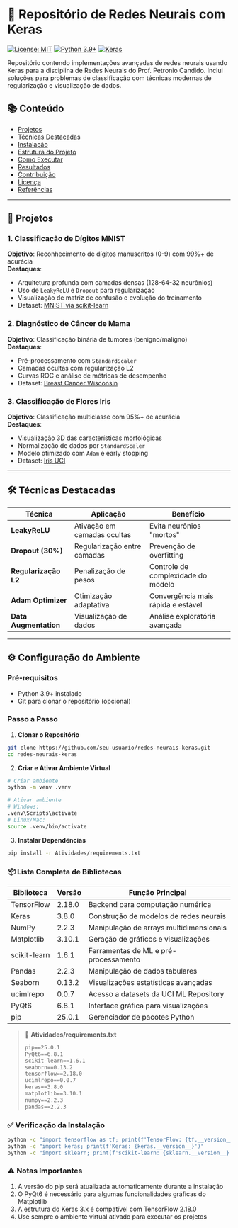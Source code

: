 # 🧠 Repositório de Redes Neurais com Keras

[![License: MIT](https://img.shields.io/badge/License-MIT-yellow.svg)](https://opensource.org/licenses/MIT)
[![Python 3.9+](https://img.shields.io/badge/Python-3.9%2B-blue.svg)](https://www.python.org/downloads/)
[![Keras](https://img.shields.io/badge/Keras-2.12.0-red.svg)](https://keras.io)

Repositório contendo implementações avançadas de redes neurais usando Keras para a disciplina de Redes Neurais do Prof. Petronio Candido. Inclui soluções para problemas de classificação com técnicas modernas de regularização e visualização de dados.

## 📚 Conteúdo
- [Projetos](#-projetos)
- [Técnicas Destacadas](#-técnicas-destacadas)
- [Instalação](#-instalação)
- [Estrutura do Projeto](#-estrutura-do-projeto)
- [Como Executar](#-como-executar)
- [Resultados](#-resultados)
- [Contribuição](#-contribuição)
- [Licença](#-licença)
- [Referências](#-referências)

---

## 🚀 Projetos

### 1. Classificação de Dígitos MNIST
**Objetivo**: Reconhecimento de dígitos manuscritos (0-9) com 99%+ de acurácia  
**Destaques**:
- Arquitetura profunda com camadas densas (128-64-32 neurônios)
- Uso de `LeakyReLU` e `Dropout` para regularização
- Visualização de matriz de confusão e evolução do treinamento
- Dataset: [MNIST via scikit-learn](https://scikit-learn.org/stable/modules/generated/sklearn.datasets.load_digits.html)

### 2. Diagnóstico de Câncer de Mama
**Objetivo**: Classificação binária de tumores (benigno/maligno)  
**Destaques**:
- Pré-processamento com `StandardScaler`
- Camadas ocultas com regularização L2
- Curvas ROC e análise de métricas de desempenho
- Dataset: [Breast Cancer Wisconsin](https://archive.ics.uci.edu/dataset/17/breast+cancer+wisconsin+diagnostic)

### 3. Classificação de Flores Iris
**Objetivo**: Classificação multiclasse com 95%+ de acurácia  
**Destaques**:
- Visualização 3D das características morfológicas
- Normalização de dados por `StandardScaler`
- Modelo otimizado com `Adam` e early stopping
- Dataset: [Iris UCI](https://archive.ics.uci.edu/dataset/53/iris)

---

## 🛠️ Técnicas Destacadas
| Técnica               | Aplicação                          | Benefício                             |
|-----------------------|------------------------------------|---------------------------------------|
| **LeakyReLU**         | Ativação em camadas ocultas        | Evita neurônios "mortos"              |
| **Dropout (30%)**     | Regularização entre camadas        | Prevenção de overfitting              |
| **Regularização L2**  | Penalização de pesos               | Controle de complexidade do modelo    |
| **Adam Optimizer**    | Otimização adaptativa              | Convergência mais rápida e estável   |
| **Data Augmentation** | Visualização de dados              | Análise exploratória avançada        |

---

## ⚙️ Configuração do Ambiente

### Pré-requisitos
- Python 3.9+ instalado
- Git para clonar o repositório (opcional)

### Passo a Passo

1. **Clonar o Repositório**
```bash
git clone https://github.com/seu-usuario/redes-neurais-keras.git
cd redes-neurais-keras
```

2. **Criar e Ativar Ambiente Virtual**
```bash
# Criar ambiente
python -m venv .venv

# Ativar ambiente
# Windows:
.venv\Scripts\activate
# Linux/Mac:
source .venv/bin/activate
```

3. **Instalar Dependências**
```bash
pip install -r Atividades/requirements.txt
```

### 📦 Lista Completa de Bibliotecas

| Biblioteca       | Versão   | Função Principal                          |
|-------------------|----------|-------------------------------------------|
| TensorFlow        | 2.18.0   | Backend para computação numérica          |
| Keras             | 3.8.0    | Construção de modelos de redes neurais    |
| NumPy             | 2.2.3    | Manipulação de arrays multidimensionais   |
| Matplotlib        | 3.10.1   | Geração de gráficos e visualizações       |
| scikit-learn      | 1.6.1    | Ferramentas de ML e pré-processamento     |
| Pandas            | 2.2.3    | Manipulação de dados tabulares            |
| Seaborn           | 0.13.2   | Visualizações estatísticas avançadas      |
| ucimlrepo         | 0.0.7    | Acesso a datasets da UCI ML Repository    |
| PyQt6             | 6.8.1    | Interface gráfica para visualizações      |
| pip               | 25.0.1   | Gerenciador de pacotes Python             |

> 📁 **Atividades/requirements.txt**  
> ```txt
> pip==25.0.1
> PyQt6==6.8.1
> scikit-learn==1.6.1
> seaborn==0.13.2
> tensorflow==2.18.0
> ucimlrepo==0.0.7
> keras==3.8.0
> matplotlib==3.10.1
> numpy==2.2.3
> pandas==2.2.3
> ```

### ✅ Verificação da Instalação
```bash
python -c "import tensorflow as tf; print(f'TensorFlow: {tf.__version__}')"
python -c "import keras; print(f'Keras: {keras.__version__}')"
python -c "import sklearn; print(f'scikit-learn: {sklearn.__version__}')"
```

### ⚠️ Notas Importantes
1. A versão do pip será atualizada automaticamente durante a instalação
2. O PyQt6 é necessário para algumas funcionalidades gráficas do Matplotlib
3. A estrutura do Keras 3.x é compatível com TensorFlow 2.18.0
4. Use sempre o ambiente virtual ativado para executar os projetos

```
